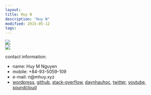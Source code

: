 ```yaml
---
layout:
title: Huy N
description: "Huy N"
modified: 2015-05-12
tags: 
---
```


<img src="https://davidng94.files.wordpress.com/2016/05/13178647_550649401775350_4277076356040674560_n.jpg?w=200&h=200">
<br>
<img src="http://stackoverflow.com/users/flair/5512611.png?theme=clean">
<p>contact information:</p>
 <ul>
   <li>name: Huy M Nguyen</li>
   <li>mobile: +84-93-5059-109</li>
   <li>e-mail: n@mhuy.xyz</li>
   <li>
<a href="https://davidng94.wordpress.com" target="_blank">wordpress</a>,
<a href="https://github.com/minhhuy150894" target="_blank">github</a>,
<a href="http://stackoverflow.com/users/5512611/huy-n" target="_blank">stack-overflow</a>,
<a href="http://daynhauhoc.com/users/david15894" target="_blank">daynhauhoc</a>,
<a href="https://twitter.com/huyng94" target="_blank">twitter</a>,
<a href="https://www.youtube.com/channel/UC_BcJL6407-pBo8Fiu3AHvQ" target="_blank">youtube</a>,
<a href="https://soundcloud.com/david15894" target="_blank">soundcloud</a>
   </li>
 </ul>
